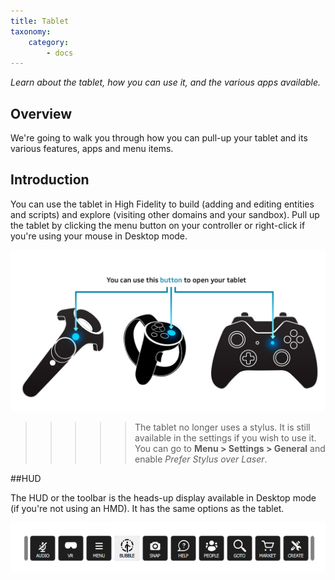 ```yaml
---
title: Tablet
taxonomy:
    category:
        - docs
---
```


*Learn about the tablet, how you can use it, and the various apps available.*

## Overview

We're going to walk you through how you can pull-up your tablet and its various features, apps and menu items.

## Introduction

You can use the tablet in High Fidelity to build (adding and editing entities and scripts) and explore (visiting other domains and your sandbox). Pull up the tablet by clicking the menu button on your controller or right-click if you're using your mouse in Desktop mode. 

![](pull-up-tablet.png)
>>>>> The tablet no longer uses a stylus. It is still available in the settings if you wish to use it. You can go to **Menu > Settings > General** and enable *Prefer Stylus over Laser*.

##HUD 

The HUD or the toolbar is the heads-up display available in Desktop mode (if you're not using an HMD). It has the same options as the tablet.

![](hud.PNG)
